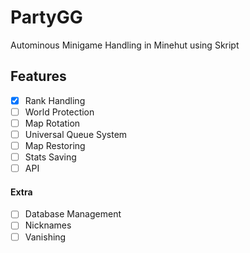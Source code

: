 # PartyGG

Autominous Minigame Handling in Minehut using Skript

## Features

- [x] Rank Handling
- [ ] World Protection
- [ ] Map Rotation
- [ ] Universal Queue System
- [ ] Map Restoring
- [ ] Stats Saving
- [ ] API

#### Extra

- [ ] Database Management
- [ ] Nicknames
- [ ] Vanishing
